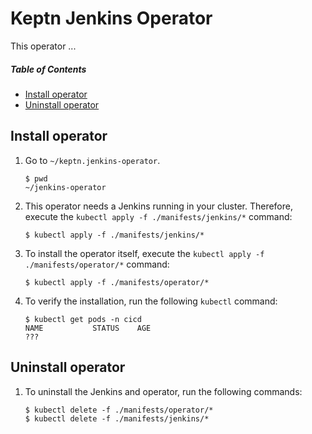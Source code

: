 # Keptn Jenkins Operator

This operator ...

##### Table of Contents
 * [Install operator](#install)
 * [Uninstall operator](#install)

## Install operator <a id="install"></a>

1. Go to `~/keptn.jenkins-operator`.

    ```console
    $ pwd
    ~/jenkins-operator
    ```

1. This operator needs a Jenkins running in your cluster. Therefore, execute the `kubectl apply -f ./manifests/jenkins/*` command:

    ```console
    $ kubectl apply -f ./manifests/jenkins/*
    ```

1. To install the operator itself, execute the `kubectl apply -f ./manifests/operator/*` command: 

    ```console
    $ kubectl apply -f ./manifests/operator/*
    ```

1. To verify the installation, run the following `kubectl` command: 

    ```console
    $ kubectl get pods -n cicd
    NAME           STATUS    AGE
    ???
    ```

## Uninstall operator <a id="install"></a>

1. To uninstall the Jenkins and operator, run the following commands:

    ```console
    $ kubectl delete -f ./manifests/operator/*
    $ kubectl delete -f ./manifests/jenkins/*
    ```